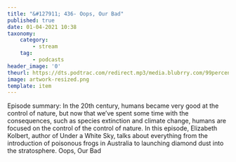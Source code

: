 ```yaml
---
title: "&#127911; 436- Oops, Our Bad"
published: true
date: 01-04-2021 10:38
taxonomy:
    category:
        - stream
    tag:
        - podcasts
header_image: '0'
theurl: https://dts.podtrac.com/redirect.mp3/media.blubrry.com/99percentinvisible/dovetail.prxu.org/96/ad9bf813-49b5-4b28-a531-5d0118269bbc/01_436_Oops_Our_Bad_pt01.mp3
image: artwork-resized.png
template: item
--- 
```

Episode summary: In the 20th century, humans became very good at the control of nature, but now that we’ve spent some time with the consequences, such as species extinction and climate change, humans are focused on the control of the control of nature. In this episode, Elizabeth Kolbert, author of Under a White Sky, talks about everything from the introduction of poisonous frogs in Australia to launching diamond dust into the stratosphere. Oops, Our Bad

